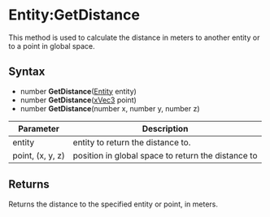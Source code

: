 # Entity:GetDistance

This method is used to calculate the distance in meters to another entity or to a point in global space.

## Syntax

- number **GetDistance**([Entity](Entity.md) entity)
- number **GetDistance**([xVec3](xVec3.md) point)
- number **GetDistance**(number x, number y, number z)

| Parameter | Description |
| --- | --- |
| entity | entity to return the distance to. |
| point, (x, y, z) | position in global space to return the distance to |

## Returns

Returns the distance to the specified entity or point, in meters.
